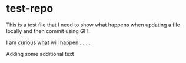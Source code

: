 # test-repo

This is a test file that I need to show what happens when updating a file locally and then commit using GIT. 

I am curious what will happen........

Adding some additional text